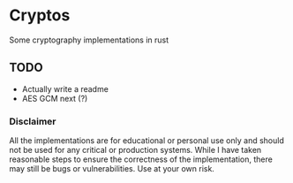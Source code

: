 # Cryptos
Some cryptography implementations in rust

## TODO
- Actually write a readme
- AES GCM next (?)

### Disclaimer
All the implementations are for educational or personal use only and should not be used for any critical or production systems. While I have taken reasonable steps to ensure the correctness of the implementation, there may still be bugs or vulnerabilities. Use at your own risk.
